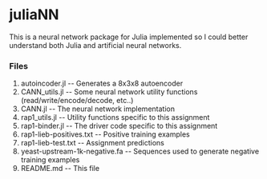 # juliaNN

This is a neural network package for Julia implemented so I could better understand both Julia and artificial neural networks.

### Files
1. autoincoder.jl -- Generates a 8x3x8 autoencoder 
2. CANN_utils.jl -- Some neural network utility functions (read/write/encode/decode, etc..)  
3. CANN.jl -- The neural network implementation  
4. rap1_utils.jl -- Utility functions specific to this assignment  
5. rap1-binder.jl -- The driver code specific to this assignment  
6. rap1-lieb-positives.txt -- Positive training examples  
7. rap1-lieb-test.txt -- Assignment predictions  
8. yeast-upstream-1k-negative.fa -- Sequences used to generate negative training examples
9. README.md -- This file
